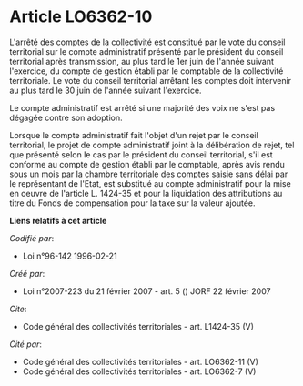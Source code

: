 # Article LO6362-10

L'arrêté des comptes de la collectivité est constitué par le vote du conseil territorial sur le compte administratif présenté
par le président du conseil territorial après transmission, au plus tard le 1er juin de l'année suivant l'exercice, du compte
de gestion établi par le comptable de la collectivité territoriale. Le vote du conseil territorial arrêtant les comptes doit
intervenir au plus tard le 30 juin de l'année suivant l'exercice. 

Le compte administratif est arrêté si une majorité des voix ne s'est pas dégagée contre son adoption. 

Lorsque le compte administratif fait l'objet d'un rejet par le conseil territorial, le projet de compte administratif joint à
la délibération de rejet, tel que présenté selon le cas par le président du conseil territorial, s'il est conforme au compte
de gestion établi par le comptable, après avis rendu sous un mois par la chambre territoriale des comptes saisie sans délai
par le représentant de l'Etat, est substitué au compte administratif pour la mise en oeuvre de l'article L. 1424-35 et pour
la liquidation des attributions au titre du Fonds de compensation pour la taxe sur la valeur ajoutée.

**Liens relatifs à cet article**

_Codifié par_:

  - Loi n°96-142 1996-02-21

_Créé par_:

  - Loi n°2007-223 du 21 février 2007 - art. 5 () JORF 22 février 2007

_Cite_:

  - Code général des collectivités territoriales - art. L1424-35 (V)

_Cité par_:

  - Code général des collectivités territoriales - art. LO6362-11 (V)
  - Code général des collectivités territoriales - art. LO6362-7 (V)
